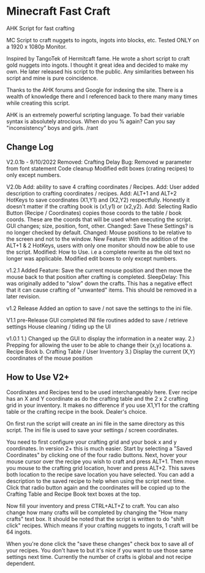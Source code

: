 # Minecraft Fast Craft
 AHK Script for fast crafting

MC Script to craft nuggets to ingots, ingots into blocks, etc.
Tested ONLY on a 1920 x 1080p Monitor.

Inspired by TangoTek of Hermitcaft fame.  He wrote a short script to craft gold 
nuggets into ingots. I thought it great idea and decided to make my own.  He 
later released his script to the public. Any similarities between his script and
mine is pure coincidence.

Thanks to the AHK forums and Google for indexing the site.  There is a wealth of
knowledge there and I referenced back to there many many times while creating
this script.

AHK is an extremely powerful scripting language.  To bad their variable syntax
is absolutely atrocious.  When do you % again?  Can you say "inconsistency" boys
and girls. /rant

Change Log
-----------

V2.0.1b - 9/10/2022
   Removed: Crafting Delay
   Bug: Removed w parameter from font statement
   Code cleanup
   Modified edit boxes (crating recipes) to only except numbers.

V2.0b
   Add: ability to save 4 crafting coordinates / Recipes.
   Add: User added description to crafting coordinates / recipes.
   Add: ALT+1 and ALT+2 HotKeys to save coordinates (X1,Y1) and (X2,Y2) 
      respectfully.  Honestly it doesn't matter if the crafting book is (x1,y1) 
      or (x2,y2).
   Add: Selecting Radio Button (Recipe / Coordinates) copies those coords to the 
      table / book coords. These are the coords that will be used when executing 
      the script.
   GUI changes; size, position, font, other.
   Changed: Save These Settings? is no longer checked by default.
   Changed: Mouse positions to be relative to the screen and not to the window.
   New Feature: With the addition of the ALT+1 & 2 HotKeys, users with only one 
      monitor should now be able to use the script.
   Modified: How to Use. i.e a complete rewrite as the old text no longer was 
      applicable.
   Modified edit boxes to only except numbers.
   
v1.2.1
   Added Feature:  Save the current mouse position and then move the mouse back
      to that position after crafting is completed.
   SleepDelay: This was originally added to "slow" down the crafts.  This has a 
      negative effect that it can cause crafting of "unwanted" items.  This 
      should be removed in a later revision.

v1.2 Release
   Added an option to save / not save the settings to the ini file.

V1.1 pre-Release
   GUI completed
   INI file routines added to save / retrieve settings
   House cleaning / tiding up the UI

v1.0.1
   1.) Changed up the GUI to display the information in a neater way.
   2.) Prepping for allowing the user to be able to change their (x,y) locations
      a. Recipe Book
      b. Crafting Table / User Inventory
   3.) Display the current (X,Y) coordinates of the mouse position


How to Use V2+
---------------
Coordinates and Recipes tend to be used interchangeably here.  Ever recipe has 
an X and Y coordinate as do the crafting table and the 2 x 2 crafting grid in
your inventory.  It makes no difference if you use X1,Y1 for the crafting table
or the crafting recipe in the book.  Dealer's choice.

On first run the script will create an ini file in the same directory as this 
script.  The ini file is used to save your settings / screen coordinates.

You need to first configure your crafting grid and your book x and y 
coordinates.  In version 2+ this is much easier.  Start by selecting a "Saved
Coordinates" by clicking one of the four radio buttons.  Next, hover your mouse 
cursor over the recipe you wish to craft and press ALT+1.  Then move you mouse 
to the crafting grid location, hover and press ALT+2.  This saves both location 
to the recipe save location you have selected.  You can add a description to the
saved recipe to help when using the script next time.  Click that radio button 
again and the coordinates will be copied up to the Crafting Table and Recipe 
Book text boxes at the top.  

Now fill your inventory and press CTRL+ALT+Z to craft.  You can 
also change how many crafts will be completed by changing the "How many crafts"
text box.  It should be noted that the script is written to do "shift click" 
recipes.  Which means if your crafting nuggets to ingots, 1 craft will be 64 
ingots.  

When you're done click the "save these changes" check box to save all of your
recipes.  You don't have to but it's nice if you want to use those same settings
next time.  Currently the number of crafts is global and not recipe dependent.

